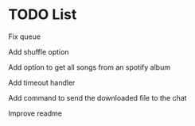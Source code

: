 # TODO List

Fix queue

Add shuffle option

Add option to get all songs from an spotify album

Add timeout handler

Add command to send the downloaded file to the chat

Improve readme